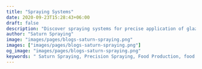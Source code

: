 ```yaml
---
title: "Spraying Systems"
date: 2020-09-23T15:28:43+06:00
draft: false
description: "Discover spraying systems for precise application of glazes, oils, and emulsions, enhancing food quality, reducing waste, and boosting production efficiency."
author: "Saturn Spraying"
image: "images/pages/blogs-saturn-spraying.png"
images: ["images/pages/blogs-saturn-spraying.png"]
og_image: "images/pages/blogs-saturn-spraying.png"
keywords: " Saturn Spraying, Precision Spraying, Food Production, food spraying systems"
---
```

